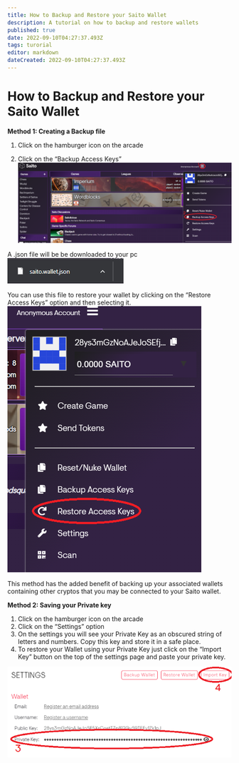 ```yaml
---
title: How to Backup and Restore your Saito Wallet
description: A tutorial on how to backup and restore wallets
published: true
date: 2022-09-10T04:27:37.493Z
tags: turorial
editor: markdown
dateCreated: 2022-09-10T04:27:37.493Z
---
```


# How to Backup and Restore your Saito Wallet

**Method 1: Creating a Backup file**
1) Click on the hamburger icon on the arcade

2) Click on the “Backup Access Keys”
![backup1.png](/backup1.png)

A .json file will be be downloaded to your pc
![backup2.png](/backup2.png)

You can use this file to restore your wallet by clicking on the “Restore Access Keys” option and then selecting it.
![backup3.png](/backup3.png)

This method has the added benefit of backing up your associated wallets containing other cryptos that you may be connected to your Saito wallet.

**Method 2: Saving your Private key**
1) Click on the hamburger icon on the arcade
2) Click on the “Settings” option
3) On the settings you will see your Private Key as an obscured string of letters and numbers. Copy this key and store it in a safe place.
4) To restore your Wallet using your Private Key just click on the “Import Key” button on the top of the settings page and paste your private key.

![backup4.png](/backup4.png)